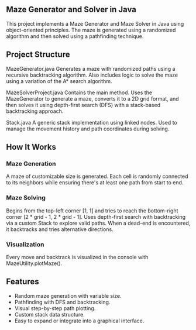 ## Maze Generator and Solver in Java
This project implements a Maze Generator and Maze Solver in Java using object-oriented principles. The maze is generated using a randomized algorithm and then solved using a pathfinding technique. 

## Project Structure
MazeGenerator.java
Generates a maze with randomized paths using a recursive backtracking algorithm.
Also includes logic to solve the maze using a variation of the A* search algorithm.

MazeSolverProject.java
Contains the main method. Uses the MazeGenerator to generate a maze, converts it to a 2D grid format, and then solves it using depth-first search (DFS) with a stack-based backtracking approach.

Stack.java
A generic stack implementation using linked nodes. Used to manage the movement history and path coordinates during solving.


## How It Works
### Maze Generation
A maze of customizable size is generated.
Each cell is randomly connected to its neighbors while ensuring there's at least one path from start to end.

### Maze Solving
Begins from the top-left corner [1, 1] and tries to reach the bottom-right corner [2 * grid - 1, 2 * grid - 1].
Uses depth-first search with backtracking via a custom Stack to explore valid paths.
When a dead-end is encountered, it backtracks and tries alternative directions.

### Visualization
Every move and backtrack is visualized in the console with MazeUtility.plotMaze().

## Features
- Random maze generation with variable size.
- Pathfinding with DFS and backtracking.
- Visual step-by-step path plotting.
- Custom stack data structure.
- Easy to expand or integrate into a graphical interface.



